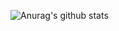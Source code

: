 ![Anurag's github stats](https://github-readme-stats.vercel.app/api?username=Shi974&count_private=true&show_icons=true&theme=radical)
